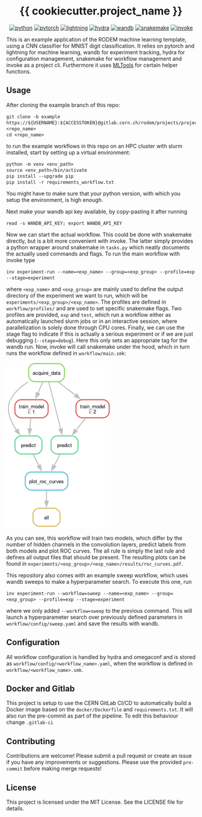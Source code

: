 <div align="center">

# {{ cookiecutter.project_name }}

[![python](https://img.shields.io/badge/-Python_3.11-3776AB?logo=python&logoColor=white)](https://www.python.org/)
[![pytorch](https://img.shields.io/badge/-PyTorch_2.1-EE4C2C?logo=pytorch&logoColor=white)](https://pytorch.org/)
[![lightning](https://img.shields.io/badge/-Lightning_2.1-792EE5?logo=lightning&logoColor=white)](https://lightning.ai/)
[![hydra](https://img.shields.io/badge/-Hydra_1.3-89b8cd&logoColor=white)](https://hydra.cc/)
[![wandb](https://img.shields.io/badge/-WandB_0.16-orange?logo=weightsandbiases&logoColor=white)](https://wandb.ai)
[![snakemake](https://img.shields.io/badge/-Snakemake_7.32.4-039475)](https://snakemake.readthedocs.io/)
[![invoke](https://img.shields.io/badge/-Invoke_2.2.0-yellow)](https://www.pyinvoke.org/)
</div>

This is an example application of the RODEM machine learning template, using a
CNN classifier for MNIST digit classification.
It relies on pytorch and lightning for machine learning, wandb for experiment
tracking, hydra for configuration management, snakemake for workflow management
and invoke as a project cli.
Furthermore it uses [MLTools](https://gitlab.cern.ch/mleigh/mltools/) for certain helper functions.

## Usage

After cloning the example branch of this repo:
```
git clone -b example https://${USERNAME}:${ACCESSTOKEN}@gitlab.cern.ch/rodem/projects/projecttemplate/ <repo_name>
cd <repo_name>
```
to run the example workflows in this repo on an HPC cluster with slurm installed,
start by setting up a virtual environment:
```
python -m venv <env_path>
source <env_path>/bin/activate
pip install --upgrade pip
pip install -r requirements_workflow.txt
```
You might have to make sure that your python version, with which you setup the
environment, is high enough.

Next make your wandb api key available, by copy-pasting it after running
```
read -s WANDB_API_KEY; export WANDB_API_KEY
```

Now we can start the actual workflow.
This could be done with snakemake directly, but is a bit more convenient with invoke.
The latter simply provides a python wrapper around snakemake in `tasks.py` which neatly
documents the actually used commands and flags.
To run the main workflow with invoke type
```
inv experiment-run --name=<exp_name> --group=<exp_group> --profile=exp --stage=experiment
```
where `<exp_name>` and `<exp_group>` are mainly used to define the output directory of
the experiment we want to run, which will be `experiments/<exp_group>/<exp_name>`.
The profiles are defined in `workflow/profiles/` and are used to set specific snakemake
flags.
Two profiles are provided, `exp` and `test`, which run a workflow either as automatically
launched slurm jobs or in an interactive session, where parallelization is solely done
through CPU cores.
Finally, we can use the stage flag to indicate if this is actually a serious
experiment or if we are just debugging (`--stage=debug`).
Here this only sets an appropriate tag for the wandb run.
Now, invoke will call snakemake under the hood, which in turn runs the
workflow defined in `workflow/main.smk`:

![DAG](dag.png)

As you can see, this workflow will train two models, which differ by the number of hidden channels
in the convolution layers, predict labels from both models and plot ROC curves.
The all rule is simply the last rule and defines all output files that should be present.
The resulting plots can be found in `experiments/<exp_group>/<exp_name>/results/roc_curves.pdf`.

This repository also comes with an example sweep workflow, which uses
wandb sweeps to make a hyperparameter search.
To execute this one, run
```
inv experiment-run --workflow=sweep --name=<exp_name> --group=<exp_group> --profile=exp --stage=experiment
```
where we only added `--workflow=sweep` to the previous command.
This will launch a hyperparameter search over previously defined parameters
in `workflow/config/sweep.yaml` and save the results with wandb.

## Configuration

All workflow configuration is handled by hydra and omegaconf and is stored as `workflow/config/<workflow_name>.yaml`,
when the workflow is defined in `workflow/<workflow_name>.smk`.

## Docker and Gitlab

This project is setup to use the CERN GitLab CI/CD to automatically build a Docker image based
on the `docker/Dockerfile` and `requirements.txt`.
It will also run the pre-commit as part of the pipeline.
To edit this behaviour change `.gitlab-ci`

## Contributing

Contributions are welcome! Please submit a pull request or create an issue if you have any improvements or suggestions.
Please use the provided `pre-commit` before making merge requests!

## License

This project is licensed under the MIT License. See the LICENSE file for details.
